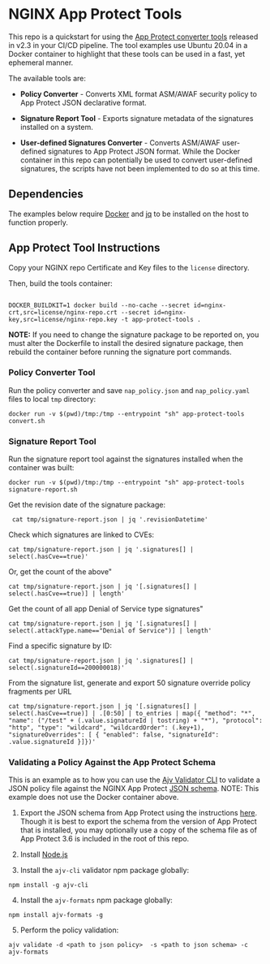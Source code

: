 # NGINX App Protect Tools
This repo is a quickstart for using the [App Protect converter tools](https://docs.nginx.com/nginx-app-protect/configuration/#converter-tools) released in v2.3 in your CI/CD pipeline. The tool examples use Ubuntu 20.04 in a Docker container to highlight that these tools can be used in a fast, yet ephemeral manner.

The available tools are:
- **Policy Converter** - 
Converts XML format ASM/AWAF security policy to App Protect JSON declarative format.

- **Signature Report Tool** - 
Exports signature metadata of the signatures installed on a system.

- **User-defined Signatures Converter** - 
Converts ASM/AWAF user-defined signatures to App Protect JSON format. While the Docker container in this repo can potentially be used to convert user-defined signatures, the scripts have not been implemented to do so at this time. 


## Dependencies
The examples below require [Docker](https://www.docker.com/) and [jq](https://stedolan.github.io/jq/) to be installed on the host to function properly.

## App Protect Tool Instructions

Copy your NGINX repo Certificate and Key files to the `license` directory.

Then, build the tools container:

``` shell

DOCKER_BUILDKIT=1 docker build --no-cache --secret id=nginx-crt,src=license/nginx-repo.crt --secret id=nginx-key,src=license/nginx-repo.key -t app-protect-tools .

```
**NOTE:** If you need to change the signature package to be reported on, you must alter the Dockerfile to install the desired signature package, then rebuild the container before running the signature port commands.

### Policy Converter Tool
Run the policy converter and save `nap_policy.json` and `nap_policy.yaml` files to local `tmp` directory:

```shell
docker run -v $(pwd)/tmp:/tmp --entrypoint "sh" app-protect-tools convert.sh
```

### Signature Report Tool
Run the signature report tool against the signatures installed when the container was built:

```shell
docker run -v $(pwd)/tmp:/tmp --entrypoint "sh" app-protect-tools signature-report.sh
```

Get the revision date of the signature package:

```shell
 cat tmp/signature-report.json | jq '.revisionDatetime'
```

Check which signatures are linked to CVEs:

```shell
cat tmp/signature-report.json | jq '.signatures[] | select(.hasCve==true)'
```

Or, get the count of the above"
```shell
cat tmp/signature-report.json | jq '[.signatures[] | select(.hasCve==true)] | length'
```

Get the count of all app Denial of Service type signatures"
```shell
cat tmp/signature-report.json | jq '[.signatures[] | select(.attackType.name=="Denial of Service")] | length'
```

Find a specific signature by ID:

```shell
cat tmp/signature-report.json | jq '.signatures[] | select(.signatureId==200000018)'
```

From the signature list, generate and export 50 signature override policy fragments per URL
```shell
cat tmp/signature-report.json | jq '[.signatures[] | select(.hasCve==true)] | .[0:50] | to_entries | map({ "method": "*", "name": ("/test" + (.value.signatureId | tostring) + "*"), "protocol": "http", "type": "wildcard", "wildcardOrder": (.key+1), "signatureOverrides": [ { "enabled": false, "signatureId": .value.signatureId }]})'
```

### Validating a Policy Against the App Protect Schema
This is an example as to how you can use the [Ajv Validator CLI](https://github.com/ajv-validator/ajv-cli) to validate a JSON policy file against the NGINX App Protect [JSON schema](https://json-schema.org/).
NOTE: This example does not use the Docker container above.

1. Export the JSON schema from App Protect using the instructions [here](https://docs.nginx.com/nginx-app-protect/configuration/#policy-configuration-overview). Though it is best to export the schema from the version of App Protect that is installed, you may optionally use a copy of the schema file as of App Protect 3.6 is included in the root of this repo.

2. Install [Node.js](https://nodejs.org/en/)

3. Install the `ajv-cli` validator npm package globally:
```shell
npm install -g ajv-cli
```
4. Install the `ajv-formats` npm package globally:
```shell
npm install ajv-formats -g
```

5. Perform the policy validation:
```shell
ajv validate -d <path to json policy>  -s <path to json schema> -c ajv-formats
```
